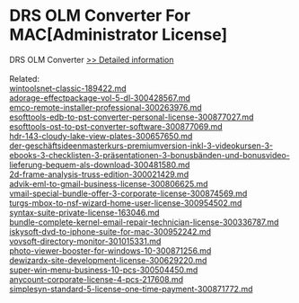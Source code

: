 # DRS OLM Converter For MAC[Administrator License]
DRS OLM Converter
[>> Detailed information](https://secure.shareit.com/shareit/product.html?productid=301004851&affiliateid=200057808)<br/><br/>Related:
<br />[wintoolsnet-classic-189422.md](https://github.com/downloadplanet/downloadplanet/blob/main/wintoolsnet-classic-189422.md)<br />[adorage-effectpackage-vol-5-dl-300428567.md](https://github.com/downloadplanet/downloadplanet/blob/main/adorage-effectpackage-vol-5-dl-300428567.md)<br />[emco-remote-installer-professional-300263976.md](https://github.com/downloadplanet/downloadplanet/blob/main/emco-remote-installer-professional-300263976.md)<br />[esofttools-edb-to-pst-converter-personal-license-300877027.md](https://github.com/downloadplanet/downloadplanet/blob/main/esofttools-edb-to-pst-converter-personal-license-300877027.md)<br />[esofttools-ost-to-pst-converter-software-300877069.md](https://github.com/downloadplanet/downloadplanet/blob/main/esofttools-ost-to-pst-converter-software-300877069.md)<br />[hdr-143-cloudy-lake-view-plates-300657650.md](https://github.com/downloadplanet/downloadplanet/blob/main/hdr-143-cloudy-lake-view-plates-300657650.md)<br />[der-geschäftsideenmasterkurs-premiumversion-inkl-3-videokursen-3-ebooks-3-checklisten-3-präsentationen-3-bonusbänden-und-bonusvideo-lieferung-bequem-als-download-300481580.md](https://github.com/downloadplanet/downloadplanet/blob/main/der-geschäftsideenmasterkurs-premiumversion-inkl-3-videokursen-3-ebooks-3-checklisten-3-präsentationen-3-bonusbänden-und-bonusvideo-lieferung-bequem-als-download-300481580.md)<br />[2d-frame-analysis-truss-edition-300021429.md](https://github.com/downloadplanet/downloadplanet/blob/main/2d-frame-analysis-truss-edition-300021429.md)<br />[advik-eml-to-gmail-business-license-300806625.md](https://github.com/downloadplanet/downloadplanet/blob/main/advik-eml-to-gmail-business-license-300806625.md)<br />[vmail-special-bundle-offer-3-corporate-license-300874569.md](https://github.com/downloadplanet/downloadplanet/blob/main/vmail-special-bundle-offer-3-corporate-license-300874569.md)<br />[turgs-mbox-to-nsf-wizard-home-user-license-300954502.md](https://github.com/downloadplanet/downloadplanet/blob/main/turgs-mbox-to-nsf-wizard-home-user-license-300954502.md)<br />[syntax-suite-private-license-163046.md](https://github.com/downloadplanet/downloadplanet/blob/main/syntax-suite-private-license-163046.md)<br />[bundle-complete-kernel-email-repair-technician-license-300336787.md](https://github.com/downloadplanet/downloadplanet/blob/main/bundle-complete-kernel-email-repair-technician-license-300336787.md)<br />[iskysoft-dvd-to-iphone-suite-for-mac-300952242.md](https://github.com/downloadplanet/downloadplanet/blob/main/iskysoft-dvd-to-iphone-suite-for-mac-300952242.md)<br />[vovsoft-directory-monitor-301015331.md](https://github.com/downloadplanet/downloadplanet/blob/main/vovsoft-directory-monitor-301015331.md)<br />[photo-viewer-booster-for-windows-10-300871256.md](https://github.com/downloadplanet/downloadplanet/blob/main/photo-viewer-booster-for-windows-10-300871256.md)<br />[dewizardx-site-development-license-300629220.md](https://github.com/downloadplanet/downloadplanet/blob/main/dewizardx-site-development-license-300629220.md)<br />[super-win-menu-business-10-pcs-300504450.md](https://github.com/downloadplanet/downloadplanet/blob/main/super-win-menu-business-10-pcs-300504450.md)<br />[anycount-corporate-license-4-pcs-217608.md](https://github.com/downloadplanet/downloadplanet/blob/main/anycount-corporate-license-4-pcs-217608.md)<br />[simplesyn-standard-5-license-one-time-payment-300871772.md](https://github.com/downloadplanet/downloadplanet/blob/main/simplesyn-standard-5-license-one-time-payment-300871772.md)